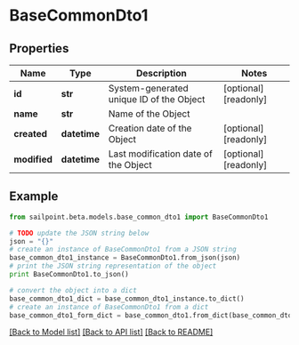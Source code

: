 # BaseCommonDto1


## Properties
Name | Type | Description | Notes
------------ | ------------- | ------------- | -------------
**id** | **str** | System-generated unique ID of the Object | [optional] [readonly] 
**name** | **str** | Name of the Object | 
**created** | **datetime** | Creation date of the Object | [optional] [readonly] 
**modified** | **datetime** | Last modification date of the Object | [optional] [readonly] 

## Example

```python
from sailpoint.beta.models.base_common_dto1 import BaseCommonDto1

# TODO update the JSON string below
json = "{}"
# create an instance of BaseCommonDto1 from a JSON string
base_common_dto1_instance = BaseCommonDto1.from_json(json)
# print the JSON string representation of the object
print BaseCommonDto1.to_json()

# convert the object into a dict
base_common_dto1_dict = base_common_dto1_instance.to_dict()
# create an instance of BaseCommonDto1 from a dict
base_common_dto1_form_dict = base_common_dto1.from_dict(base_common_dto1_dict)
```
[[Back to Model list]](../README.md#documentation-for-models) [[Back to API list]](../README.md#documentation-for-api-endpoints) [[Back to README]](../README.md)


